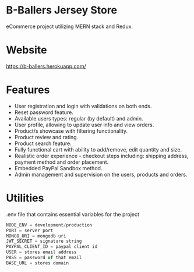 B-Ballers Jersey Store
============================

eCommerce project utilizing MERN stack and Redux.

Website
============================

https://b-ballers.herokuapp.com/

Features
============================

- User registration and login with validations on both ends.
- Reset password feature.
- Available users types: regular (by default) and admin.
- User profile, allowing to update user info and view orders.
- Product/s showcase with filtering functionality.
- Product review and rating.
- Product search feature.
- Fully functional cart with ability to add/remove, edit quantity and size.
- Realistic order experience - checkout steps including: shipping address, payment method and order placement.
- Embedded PayPal Sandbox method.
- Admin management and supervision on the users, products and orders.

Utilities
============================
.env file that contains essential variables for the project
```javascript
NODE_ENV = development/production
PORT = server port
MONGO_URI = mongodb uri
JWT_SECRET = signature string
PAYPAL_CLIENT_ID = paypal client id
USER = stores email address
PASS = password of that email
BASE_URL = stores domain
```
